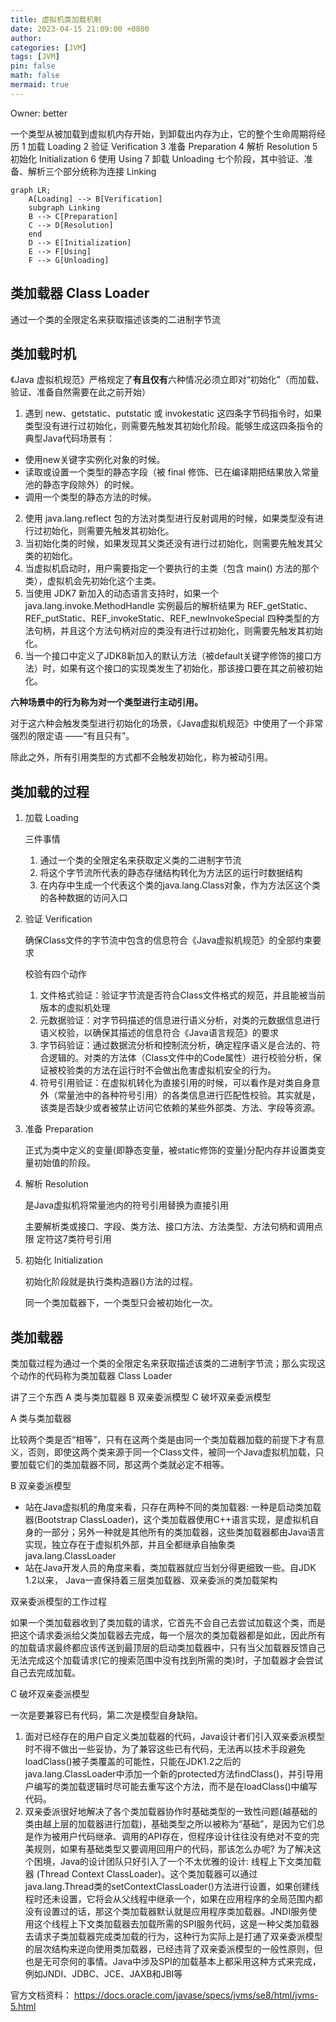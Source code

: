 ```yaml
---
title: 虚拟机类加载机制
date: 2023-04-15 21:09:00 +0800
author: 
categories: [JVM]
tags: [JVM]
pin: false
math: false
mermaid: true
---
```


Owner: better

一个类型从被加载到虚拟机内存开始，到卸载出内存为止，它的整个生命周期将经历 1 加载 Loading 2 验证 Verification 3 准备 Preparation 4 解析 Resolution 5 初始化 Initialization 6 使用 Using 7 卸载 Unloading 七个阶段，其中验证、准备、解析三个部分统称为连接 Linking

```mermaid
graph LR;
    A[Loading] --> B[Verification]
    subgraph Linking
    B --> C[Preparation]
    C --> D[Resolution]
    end
    D --> E[Initialization]
    E --> F[Using]
    F --> G[Unloading]
```

## 类加载器 Class Loader

通过一个类的全限定名来获取描述该类的二进制字节流

## 类加载时机

《Java 虚拟机规范》严格规定了**有且仅有**六种情况必须立即对“初始化”（而加载、验证、准备自然需要在此之前开始）
1. 遇到 new、getstatic、putstatic 或 invokestatic 这四条字节码指令时，如果类型没有进行过初始化，则需要先触发其初始化阶段。能够生成这四条指令的典型Java代码场景有：
  + 使用new关键字实例化对象的时候。
  + 读取或设置一个类型的静态字段（被 final 修饰、已在编译期把结果放入常量池的静态字段除外）的时候。
  + 调用一个类型的静态方法的时候。
2. 使用 java.lang.reflect 包的方法对类型进行反射调用的时候，如果类型没有进行过初始化，则需要先触发其初始化。
3. 当初始化类的时候，如果发现其父类还没有进行过初始化，则需要先触发其父类的初始化。
4. 当虚拟机启动时，用户需要指定一个要执行的主类（包含 main() 方法的那个类），虚拟机会先初始化这个主类。
5. 当使用 JDK7 新加入的动态语言支持时，如果一个 java.lang.invoke.MethodHandle 实例最后的解析结果为 REF_getStatic、REF_putStatic、REF_invokeStatic、REF_newInvokeSpecial 四种类型的方法句柄，并且这个方法句柄对应的类没有进行过初始化，则需要先触发其初始化。
6. 当一个接口中定义了JDK8新加入的默认方法（被default关键字修饰的接口方法）时，如果有这个接口的实现类发生了初始化，那该接口要在其之前被初始化。

**六种场景中的行为称为对一个类型进行主动引用。**

对于这六种会触发类型进行初始化的场景，《Java虚拟机规范》中使用了一个非常强烈的限定语 ——“有且只有”。

除此之外，所有引用类型的方式都不会触发初始化，称为被动引用。

## 类加载的过程

1. 加载 Loading
    
    三件事情
    
    1. 通过一个类的全限定名来获取定义类的二进制字节流
    2. 将这个字节流所代表的静态存储结构转化为方法区的运行时数据结构
    3. 在内存中生成一个代表这个类的java.lang.Class对象，作为方法区这个类的各种数据的访问入口
2. 验证 Verification
    
    确保Class文件的字节流中包含的信息符合《Java虚拟机规范》的全部约束要求
    
    校验有四个动作
    
    1. 文件格式验证：验证字节流是否符合Class文件格式的规范，并且能被当前版本的虚拟机处理
    2. 元数据验证：对字节码描述的信息进行语义分析，对类的元数据信息进行语义校验，以确保其描述的信息符合《Java语言规范》的要求
    3. 字节码验证：通过数据流分析和控制流分析，确定程序语义是合法的、符合逻辑的。对类的方法体（Class文件中的Code属性）进行校验分析，保证被校验类的方法在运行时不会做出危害虚拟机安全的行为。
    4. 符号引用验证：在虚拟机转化为直接引用的时候，可以看作是对类自身意外（常量池中的各种符号引用）的各类信息进行匹配性校验。其实就是，该类是否缺少或者被禁止访问它依赖的某些外部类、方法、字段等资源。
3. 准备 Preparation
    
    正式为类中定义的变量(即静态变量，被static修饰的变量)分配内存并设置类变量初始值的阶段。
    
4. 解析 Resolution
    
    是Java虚拟机将常量池内的符号引⽤替换为直接引⽤
    
    主要解析类或接⼝、字段、类⽅法、接⼝⽅法、⽅法类型、⽅法句柄和调⽤点限
    定符这7类符号引⽤
    
5. 初始化 Initialization
    
    初始化阶段就是执行类构造器<clinit>()方法的过程。
    
    同⼀个类加载器下，⼀个类型只会被初始化⼀次。
    

## 类加载器

类加载过程为通过一个类的全限定名来获取描述该类的二进制字节流；那么实现这个动作的代码称为类加载器 Class Loader

讲了三个东西 A 类与类加载器 B 双亲委派模型 C 破坏双亲委派模型

A 类与类加载器

比较两个类是否“相等”，只有在这两个类是由同一个类加载器加载的前提下才有意义，否则，即使这两个类来源于同一个Class文件，被同一个Java虚拟机加载，只要加载它们的类加载器不同，那这两个类就必定不相等。

B 双亲委派模型

- 站在Java虚拟机的⻆度来看，只存在两种不同的类加载器: ⼀种是启动类加载器(Bootstrap ClassLoader)，这个类加载器使⽤C++语⾔实现，是虚拟机⾃身的⼀部分；另外⼀种就是其他所有的类加载器，这些类加载器都由Java语⾔实现，独⽴存在于虚拟机外部，并且全都继承⾃抽象类 java.lang.ClassLoader
- 站在Java开发⼈员的⻆度来看，类加载器就应当划分得更细致⼀些。⾃JDK 1.2以来，
Java⼀直保持着三层类加载器、双亲委派的类加载架构

双亲委派模型的⼯作过程

如果⼀个类加载器收到了类加载的请求，它⾸先不会⾃⼰去尝试加载这个类，⽽是把这个请求委派给⽗类加载器去完成，每⼀个层次的类加载器都是如此，因此所有的加载请求最终都应该传送到最顶层的启动类加载器中，只有当⽗加载器反馈⾃⼰⽆法完成这个加载请求(它的搜索范围中没有找到所需的类)时，⼦加载器才会尝试⾃⼰去完成加载。

C 破坏双亲委派模型

一次是要兼容已有代码，第二次是模型自身缺陷。

1. ⾯对已经存在的⽤户⾃定义类加载器的代码，Java设计者们引⼊双亲委派模型时不得不做出⼀些妥协，为了兼容这些已有代码，⽆法再以技术⼿段避免loadClass()被⼦类覆盖的可能性，只能在JDK1.2之后的java.lang.ClassLoader中添加⼀个新的protected⽅法findClass()，并引导⽤户编写的类加载逻辑时尽可能去重写这个⽅法，⽽不是在loadClass()中编写代码。
2. 双亲委派很好地解决了各个类加载器协作时基础类型的⼀致性问题(越基础的类由越上层的加载器进⾏加载)，基础类型之所以被称为“基础”，是因为它们总是作为被⽤户代码继承、调⽤的API存在，但程序设计往往没有绝对不变的完美规则，如果有基础类型⼜要调⽤回⽤户的代码，那该怎么办呢? 为了解决这个困境，Java的设计团队只好引⼊了⼀个不太优雅的设计: 线程上下⽂类加载器 (Thread Context ClassLoader)。这个类加载器可以通过java.lang.Thread类的setContextClassLoader()⽅法进⾏设置，如果创建线程时还未设置，它将会从⽗线程中继承⼀个，如果在应⽤程序的全局范围内都没有设置过的话，那这个类加载器默认就是应⽤程序类加载器。JNDI服务使⽤这个线程上下⽂类加载器去加载所需的SPI服务代码，这是⼀种⽗类加载器去请求⼦类加载器完成类加载的⾏为，这种⾏为实际上是打通了双亲委派模型的层次结构来逆向使⽤类加载器，已经违背了双亲委派模型的⼀般性原则，但也是⽆可奈何的事情。Java中涉及SPI的加载基本上都采⽤这种⽅式来完成，例如JNDI、JDBC、JCE、JAXB和JBI等



官方文档资料： <https://docs.oracle.com/javase/specs/jvms/se8/html/jvms-5.html>